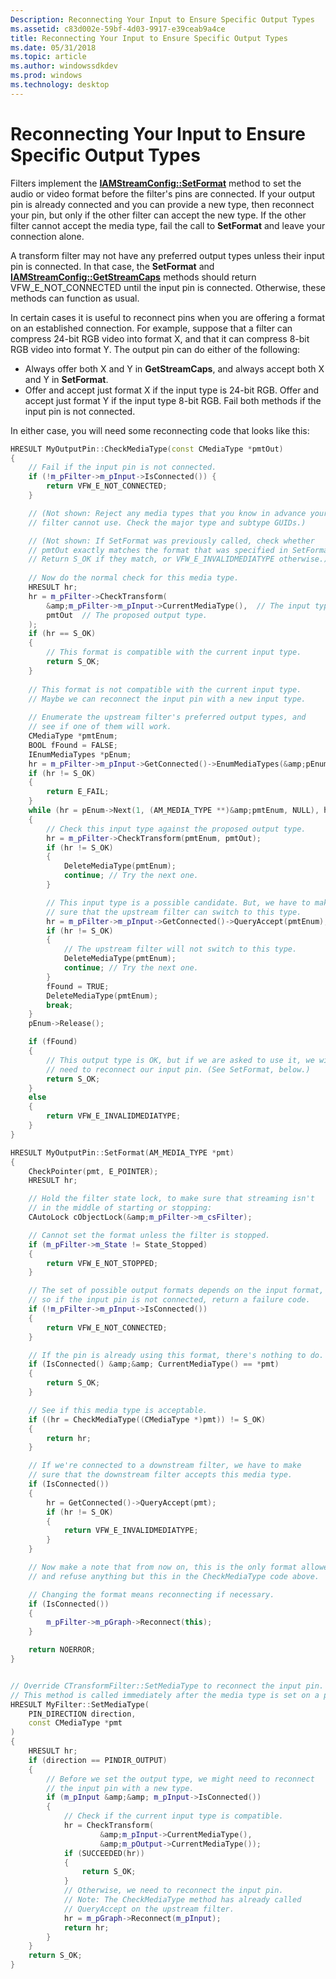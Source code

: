 ```yaml
---
Description: Reconnecting Your Input to Ensure Specific Output Types
ms.assetid: c83d002e-59bf-4d03-9917-e39ceab9a4ce
title: Reconnecting Your Input to Ensure Specific Output Types
ms.date: 05/31/2018
ms.topic: article
ms.author: windowssdkdev
ms.prod: windows
ms.technology: desktop
---
```


# Reconnecting Your Input to Ensure Specific Output Types

Filters implement the [**IAMStreamConfig::SetFormat**](/windows/win32/Strmif/nf-strmif-iamstreamconfig-setformat?branch=master) method to set the audio or video format before the filter's pins are connected. If your output pin is already connected and you can provide a new type, then reconnect your pin, but only if the other filter can accept the new type. If the other filter cannot accept the media type, fail the call to **SetFormat** and leave your connection alone.

A transform filter may not have any preferred output types unless their input pin is connected. In that case, the **SetFormat** and [**IAMStreamConfig::GetStreamCaps**](/windows/win32/Strmif/nf-strmif-iamstreamconfig-getstreamcaps?branch=master) methods should return VFW\_E\_NOT\_CONNECTED until the input pin is connected. Otherwise, these methods can function as usual.

In certain cases it is useful to reconnect pins when you are offering a format on an established connection. For example, suppose that a filter can compress 24-bit RGB video into format X, and that it can compress 8-bit RGB video into format Y. The output pin can do either of the following:

-   Always offer both X and Y in **GetStreamCaps**, and always accept both X and Y in **SetFormat**.
-   Offer and accept just format X if the input type is 24-bit RGB. Offer and accept just format Y if the input type 8-bit RGB. Fail both methods if the input pin is not connected.

In either case, you will need some reconnecting code that looks like this:


```C++
HRESULT MyOutputPin::CheckMediaType(const CMediaType *pmtOut)
{
    // Fail if the input pin is not connected.
    if (!m_pFilter->m_pInput->IsConnected()) {
        return VFW_E_NOT_CONNECTED;
    }

    // (Not shown: Reject any media types that you know in advance your 
    // filter cannot use. Check the major type and subtype GUIDs.)

    // (Not shown: If SetFormat was previously called, check whether
    // pmtOut exactly matches the format that was specified in SetFormat.
    // Return S_OK if they match, or VFW_E_INVALIDMEDIATYPE otherwise.)
   
    // Now do the normal check for this media type.
    HRESULT hr;
    hr = m_pFilter->CheckTransform(
        &amp;m_pFilter->m_pInput->CurrentMediaType(),  // The input type.
        pmtOut  // The proposed output type.
    );
    if (hr == S_OK)
    {
        // This format is compatible with the current input type.
        return S_OK;
    }
 
    // This format is not compatible with the current input type. 
    // Maybe we can reconnect the input pin with a new input type.
    
    // Enumerate the upstream filter's preferred output types, and 
    // see if one of them will work.
    CMediaType *pmtEnum;
    BOOL fFound = FALSE;
    IEnumMediaTypes *pEnum;
    hr = m_pFilter->m_pInput->GetConnected()->EnumMediaTypes(&amp;pEnum);
    if (hr != S_OK)
    {
        return E_FAIL;
    }
    while (hr = pEnum->Next(1, (AM_MEDIA_TYPE **)&amp;pmtEnum, NULL), hr == S_OK)
    {
        // Check this input type against the proposed output type.
        hr = m_pFilter->CheckTransform(pmtEnum, pmtOut);
        if (hr != S_OK) 
        {
            DeleteMediaType(pmtEnum);
            continue; // Try the next one.
        }

        // This input type is a possible candidate. But, we have to make
        // sure that the upstream filter can switch to this type. 
        hr = m_pFilter->m_pInput->GetConnected()->QueryAccept(pmtEnum);
        if (hr != S_OK) 
        {
            // The upstream filter will not switch to this type.
            DeleteMediaType(pmtEnum);
            continue; // Try the next one.
        }
        fFound = TRUE;
        DeleteMediaType(pmtEnum);
        break;
    }
    pEnum->Release();

    if (fFound)
    {
        // This output type is OK, but if we are asked to use it, we will
        // need to reconnect our input pin. (See SetFormat, below.)
        return S_OK;
    }
    else
    {
        return VFW_E_INVALIDMEDIATYPE;
    }
}

HRESULT MyOutputPin::SetFormat(AM_MEDIA_TYPE *pmt)
{
    CheckPointer(pmt, E_POINTER);
    HRESULT hr;

    // Hold the filter state lock, to make sure that streaming isn't 
    // in the middle of starting or stopping:
    CAutoLock cObjectLock(&amp;m_pFilter->m_csFilter);

    // Cannot set the format unless the filter is stopped.
    if (m_pFilter->m_State != State_Stopped)
    {
        return VFW_E_NOT_STOPPED;
    }

    // The set of possible output formats depends on the input format,
    // so if the input pin is not connected, return a failure code.
    if (!m_pFilter->m_pInput->IsConnected())
    {
        return VFW_E_NOT_CONNECTED;
    }

    // If the pin is already using this format, there's nothing to do.
    if (IsConnected() &amp;&amp; CurrentMediaType() == *pmt)
    {
        return S_OK;
    }

    // See if this media type is acceptable.
    if ((hr = CheckMediaType((CMediaType *)pmt)) != S_OK) 
    {
        return hr;
    }

    // If we're connected to a downstream filter, we have to make
    // sure that the downstream filter accepts this media type.
    if (IsConnected()) 
    {
        hr = GetConnected()->QueryAccept(pmt);
        if (hr != S_OK)
        {
            return VFW_E_INVALIDMEDIATYPE;
        }
    }

    // Now make a note that from now on, this is the only format allowed,
    // and refuse anything but this in the CheckMediaType code above.

    // Changing the format means reconnecting if necessary.
    if (IsConnected())
    {
        m_pFilter->m_pGraph->Reconnect(this);
    }

    return NOERROR;
}


// Override CTransformFilter::SetMediaType to reconnect the input pin. 
// This method is called immediately after the media type is set on a pin.
HRESULT MyFilter::SetMediaType(
    PIN_DIRECTION direction, 
    const CMediaType *pmt
)
{
    HRESULT hr;
    if (direction == PINDIR_OUTPUT) 
    {
        // Before we set the output type, we might need to reconnect 
        // the input pin with a new type.
        if (m_pInput &amp;&amp; m_pInput->IsConnected()) 
        {
            // Check if the current input type is compatible.
            hr = CheckTransform(
                    &amp;m_pInput->CurrentMediaType(),
                    &amp;m_pOutput->CurrentMediaType());
            if (SUCCEEDED(hr))
            {
                return S_OK;
            }
            // Otherwise, we need to reconnect the input pin.
            // Note: The CheckMediaType method has already called 
            // QueryAccept on the upstream filter. 
            hr = m_pGraph->Reconnect(m_pInput);
            return hr;
        }
    }
    return S_OK;
}
```



 

 



